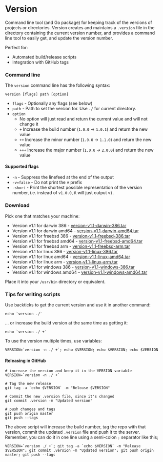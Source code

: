 # Version

Command line tool (and Go package) for keeping track of the versions of projects or directories.  Version creates and maintains a `.version` file in the directory containing the current version number, and provides a command line tool to easily get, and update the version number.

Perfect for:

  * Automated build/release scripts
  * Integration with GitHub tags

### Command line

The `version` command line has the following syntax:

    version [flags] path [option]

  * `flags` - Optionally any flags (see below)
  * `path` - Path to set the version for.  Use `./` for current directory.
  * `option`
    * No option will just read and return the current value and will not change it
    * `+` Increase the build number (`1.0.0` -> `1.0.1`) and return the new value
    * `++` Increase the minor number (`1.0.0` -> `1.1.0`) and return the new value
    * `+++` Increase the major number (`1.0.0` -> `2.0.0`) and return the new value

#### Supported flags

  * `-n` - Suppress the linefeed at the end of the output
  * `-v=false` - Do not print the v prefix
  * `-short` - Print the shortest possible representation of the version number, i.e. instead of `v1.0.0`, it will just output `v1`.

### Download

Pick one that matches your machine:

  * Version v1.1 for darwin 386 - [version-v1.1-darwin-386.tar](https://github.com/stretchr/version/releases/download/v1.1.0/version-v1.1-darwin-386.tar)
  * Version v1.1 for darwin amd64 - [version-v1.1-darwin-amd64.tar](https://github.com/stretchr/version/releases/download/v1.1.0/version-v1.1-darwin-amd64.tar)
  * Version v1.1 for freebsd 386 - [version-v1.1-freebsd-386.tar](https://github.com/stretchr/version/releases/download/v1.1.0/version-v1.1-freebsd-386.tar)
  * Version v1.1 for freebsd amd64 - [version-v1.1-freebsd-amd64.tar](https://github.com/stretchr/version/releases/download/v1.1.0/version-v1.1-freebsd-amd64.tar)
  * Version v1.1 for freebsd arm - [version-v1.1-freebsd-arm.tar](https://github.com/stretchr/version/releases/download/v1.1.0/version-v1.1-freebsd-arm.tar)
  * Version v1.1 for linux 386 - [version-v1.1-linux-386.tar](https://github.com/stretchr/version/releases/download/v1.1.0/version-v1.1-linux-386.tar)
  * Version v1.1 for linux amd64 - [version-v1.1-linux-amd64.tar](https://github.com/stretchr/version/releases/download/v1.1.0/version-v1.1-linux-amd64.tar)
  * Version v1.1 for linux arm - [version-v1.1-linux-arm.tar](https://github.com/stretchr/version/releases/download/v1.1.0/version-v1.1-linux-arm.tar)
  * Version v1.1 for windows 386 - [version-v1.1-windows-386.tar](https://github.com/stretchr/version/releases/download/v1.1.0/version-v1.1-windows-386.tar)
  * Version v1.1 for windows amd64 - [version-v1.1-windows-amd64.tar](https://github.com/stretchr/version/releases/download/v1.1.0/version-v1.1-windows-amd64.tar)

Place it into your `/usr/bin` directory or equivalent.

### Tips for writing scripts

Use backticks to get the current version and use it in another command:

    echo `version ./`

... or increase the build version at the same time as getting it:

    echo `version ./ +`

To use the version multiple times, use variables:

    VERSION=`version -n ./ +`; echo $VERSION; echo $VERSION; echo $VERSION

#### Releasing in GitHub

    # increase the version and keep it in the VERSION variable
    VERSION=`version -n ./ +`

    # Tag the new release
    git tag -a `echo $VERSION` -m "Release $VERSION"

    # Commit the new .version file, since it's changed
    git commit .version -m "Updated version"

    # push changes and tags
    git push origin master
    git push --tags

The above script will increase the build number, tag the repo with that version, commit the updated `.version` file and push it to the server.  Remember, you can do it in one line using a semi-colon `;` separator like this;

    VERSION=`version ./ +`; git tag -a `echo $VERSION` -m "Release $VERSION"; git commit .version -m "Updated version"; git push origin master; git push --tags
